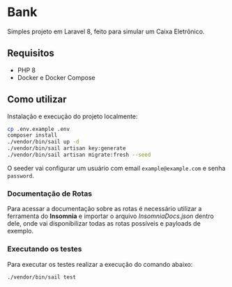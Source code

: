 # Bank

Simples projeto em Laravel 8, feito para simular um Caixa Eletrônico.

## Requisitos

- PHP 8
- Docker e Docker Compose

## Como utilizar

Instalação e execução do projeto localmente:

```bash
cp .env.example .env
composer install
./vendor/bin/sail up -d
./vendor/bin/sail artisan key:generate
./vendor/bin/sail artisan migrate:fresh --seed
```

O seeder vai configurar um usuário com email `example@example.com` e senha `password`.

### Documentação de Rotas

Para acessar a documentação sobre as rotas é necessário utilizar a ferramenta do **Insomnia** e importar o arquivo *InsomniaDocs.json* dentro dele, onde vai disponibilizar todas as rotas possíveis e payloads de exemplo.

### Executando os testes

Para executar os testes realizar a execução do comando abaixo:

```bash
./vendor/bin/sail test
```

